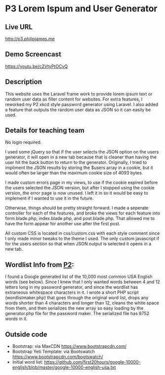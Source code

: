 # P3 Lorem Ispum and User Generator

## Live URL
<http://p3.philipjames.me>

## Demo Screencast
<https://youtu.be/c2VtyPtOCvQ>

## Description
This website uses the Laravel frame work to provide lorem ipsum text or random user data as filler content for websites. For extra features, I reworked my P2 xkcd style password generator using Laravel. I also added a feature that outputs the random user data as JSON so it can easily be used.

## Details for teaching team
No login required. 

I used some jQuery so that if the user selects the JSON option on the users generator, it will open in a new tab because that is cleaner than having the user hit the back button to return to the generator. Originally, I tried to impliment the JSON results by storing the $users array in a cookie, but it would often be larger than the maximum cookie size of 4093 bytes. 

I made custom errors page in my views, to use if the cookie expired before the users selected the JSON version, but after I stopped using the cookie version, the error page is now unused. I left it in so it would be easy to implement if I wanted to use it in the future.

Otherwise, things should be pretty straight forward. I made a seperate controller for each of the features, and broke the views for each feature into form.blade.php, index.blade.php, and post.blade.php. That allowed me to have the form appear for another use after the first post.

All custom CSS is located in css/custom.css with each style comment since I only made minor tweaks to the theme I used. The only custom javascript if for the users section so that when JSON output is selected it opens in a new tab.

## Wordlist Info from [P2](https://github.com/philipjamesk/p2):
I found a Google generated list of the 10,000 most common USA English words (see below). Since I knew that I only wanted words between 4 and 12 letters long in my password generator, and since the wordlist has extraneous whitespace characters in it. I wrote a short PHP script (wordlistmaker.php) that goes through the original word list, drops any words shorter than 4 characters and longer than 12, cleans the white space from them, and then serializes the new array so easy loading by the generator.php file for the password maker. The serialized file has 8752 words in it.

## Outside code
* Bootstrap: via MaxCDN <https://www.bootstrapcdn.com/>
* Bootstrap Yeti Template: via Bootswatch <https://www.bootstrapcdn.com/bootswatch/>
* Initial word list: <https://github.com/first20hours/google-10000-english/blob/master/google-10000-english-usa.txt>
